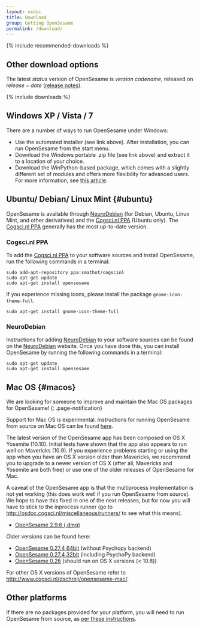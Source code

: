 ```yaml
---
layout: osdoc
title: Download
group: Getting OpenSesame
permalink: /download/
---
```


{% include recommended-downloads %}

## Other download options

The latest $status$ version of OpenSesame is $version$ *$codename$*, released on $release-date$ ([release notes]).

{% include downloads %}

## Windows XP / Vista / 7

There are a number of ways to run OpenSesame under Windows:

- Use the automated installer (see link above). After installation, you can run OpenSesame from the start menu.
- Download the Windows portable .zip file (see link above) and extract it to a location of your choice.
- Download the WinPython-based package, which comes with a slightly different set of modules and offers more flexibility for advanced users. For more information, see [this article][python-portable].

## Ubuntu/ Debian/ Linux Mint {#ubuntu}

OpenSesame is available through [NeuroDebian] (for Debian, Ubuntu, Linux Mint, and other derivatives) and the [Cogsci.nl PPA] (Ubuntu only). The [Cogsci.nl PPA] generally has the most up-to-date version.

### Cogsci.nl PPA

To add the [Cogsci.nl PPA] to your software sources and install OpenSesame, run the following commands in a terminal:

	sudo add-apt-repository ppa:smathot/cogscinl
	sudo apt-get update
	sudo apt-get install opensesame

If you experience missing icons, please install the package `gnome-icon-theme-full`.

	sudo apt-get install gnome-icon-theme-full

### NeuroDebian

Instructions for adding [NeuroDebian] to your software sources can be found on the [NeuroDebian] website. Once you have done this, you can install OpenSesame by running the following commands in a terminal:

	sudo apt-get update
	sudo apt-get install opensesame

## Mac OS {#macos}

We are looking for someone to improve and maintain the Mac OS packages for OpenSesame!
{: .page-notification}

Support for Mac OS is experimental. Instructions for running OpenSesame from source on Mac OS can be found [here][macos-running-from-source].

The latest version of the OpenSesame app has been composed on OS X Yosemite (10.10). Initial tests have shown that the app also appears to run well on Mavericks (10.9). If you experience problems starting or using the app when you have an OS X version older than Mavericks, we recommend you to upgrade to a newer version of OS X (after all, Mavericks and Yosemite are both free) or use one of the older releases of OpenSesame for Mac.

A caveat of the OpenSesame app is that the multiprocess implementation is not yet working (this does work well if you run OpenSesame from source). We hope to have this fixed in one of the next releases, but for now you will have to stick to the inprocess runner (go to <http://osdoc.cogsci.nl/miscellaneous/runners/> to see what this means).

- [OpenSesame 2.9.6 (.dmg)][macos-package-2.9.6]

Older versions can be found here:

- [OpenSesame 0.27.4 64bit][macos-package-0.27.4-64bit] (without Psychopy backend)
- [OpenSesame 0.27.4 32bit][macos-package-0.27.4-32bit] (including PsychoPy backend)
- [OpenSesame 0.26][macos-package-0.26] (should run on OS X versions (< 10.8))

For other OS X versions of OpenSesame refer to <http://www.cogsci.nl/dschreij/opensesame-mac/>.

## Other platforms

If there are no packages provided for your platform, you will need to run OpenSesame from source, as [per these instructions][running-from-source].

[archive]: http://files.cogsci.nl/software/opensesame/
[macos-package-0.26]: http://files.cogsci.nl/software/opensesame/opensesame_0.26-macos-2.zip
[macos-package-0.27.4-64bit]: http://www.cogsci.nl/dschreij/opensesame-mac/opensesame-0.27.4-macos-x86_64-1.dmg
[macos-package-0.27.4-32bit]: http://www.cogsci.nl/dschreij/opensesame-mac/opensesame-0.27.4-macos-i386-1.dmg
[macos-package-2.9.6]: http://ems.psy.vu.nl/opensesame/OpenSesame-2.9.6-osx.dmg
[macos-running-from-source]: /getting-opensesame/running-from-source#macos
[ppa-cogscinl]: https://launchpad.net/~smathot/+archive/cogscinl
[running-from-source]: /getting-opensesame/running-from-source
[neurodebian]: http://neuro.debian.net/
[python-portable]: /getting-opensesame/running-with-python-portable/
[release notes]: /notes/$version$
[cogsci.nl ppa]: https://launchpad.net/~smathot/+archive/cogscinl
[neurodebian]: http://neuro.debian.net/
